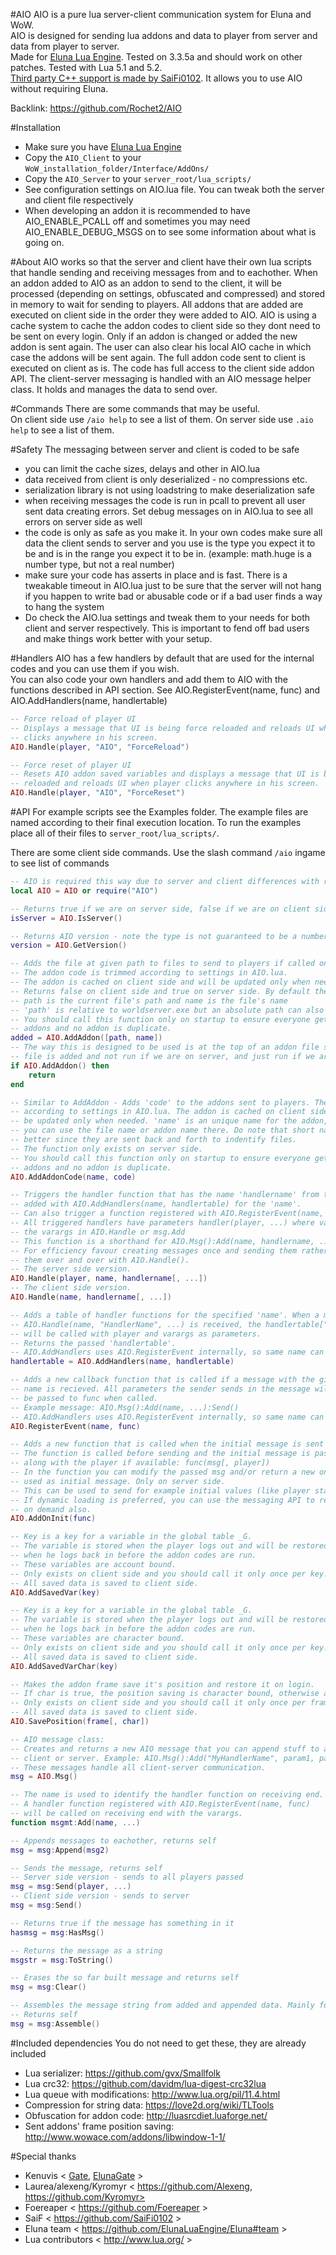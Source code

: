 #AIO
AIO is a pure lua server-client communication system for Eluna and WoW.  
AIO is designed for sending lua addons and data to player from server and data from player to server.  
Made for [Eluna Lua Engine](https://github.com/ElunaLuaEngine/Eluna). Tested on 3.3.5a and should work on other patches. Tested with Lua 5.1 and 5.2.  
[Third party C++ support is made by SaiFi0102](https://github.com/SaiFi0102/CAIO-For-Trinity). It allows you to use AIO without requiring Eluna.

Backlink: https://github.com/Rochet2/AIO

#Installation
- Make sure you have [Eluna Lua Engine](https://github.com/ElunaLuaEngine/Eluna)
- Copy the `AIO_Client` to your `WoW_installation_folder/Interface/AddOns/`
- Copy the `AIO_Server` to your `server_root/lua_scripts/`
- See configuration settings on AIO.lua file. You can tweak both the server and client file respectively
- When developing an addon it is recommended to have AIO_ENABLE_PCALL off and sometimes you may need AIO_ENABLE_DEBUG_MSGS on to see some information about what is going on.

#About
AIO works so that the server and client have their own lua scripts that handle sending and receiving messages from and to eachother.
When an addon added to AIO as an addon to send to the client, it will be processed (depending on settings, obfuscated and compressed) and stored in memory to wait for sending to players.
All addons that are added are executed on client side in the order they were added to AIO.
AIO is using a cache system to cache the addon codes to client side so they dont need to be sent on every login.
Only if an addon is changed or added the new addon is sent again. The user can also clear his local AIO cache in which case the addons will be sent again.
The full addon code sent to client is executed on client as is. The code has full access to the client side addon API.
The client-server messaging is handled with an AIO message helper class. It holds and manages the data to send over.

#Commands
There are some commands that may be useful.  
On client side use `/aio help` to see a list of them. On server side use `.aio help` to see a list of them.

#Safety
The messaging between server and client is coded to be safe

- you can limit the cache sizes, delays and other in AIO.lua
- data received from client is only deserialized - no compressions etc.
- serialization library is not using loadstring to make deserialization safe
- when receiving messages the code is run in pcall to prevent all user sent data creating errors. Set debug messages on in AIO.lua to see all errors on server side as well
- the code is only as safe as you make it. In your own codes make sure all data the client sends to server and you use is the type you expect it to be and is in the range you expect it to be in. (example: math.huge is a number type, but not a real number)
- make sure your code has asserts in place and is fast. There is a tweakable timeout in AIO.lua just to be sure that the server will not hang if you happen to write bad or abusable code or if a bad user finds a way to hang the system
- Do check the AIO.lua settings and tweak them to your needs for both client and server respectively. This is important to fend off bad users and make things work better with your setup.

#Handlers
AIO has a few handlers by default that are used for the internal codes and you can
use them if you wish.  
You can also code your own handlers and add them to AIO with the functions described in API section. See AIO.RegisterEvent(name, func) and AIO.AddHandlers(name, handlertable)

```lua
-- Force reload of player UI
-- Displays a message that UI is being force reloaded and reloads UI when player
-- clicks anywhere in his screen.
AIO.Handle(player, "AIO", "ForceReload")

-- Force reset of player UI
-- Resets AIO addon saved variables and displays a message that UI is being force
-- reloaded and reloads UI when player clicks anywhere in his screen.
AIO.Handle(player, "AIO", "ForceReset")
```

#API
For example scripts see the Examples folder. The example files are named according to their final execution location. To run the examples place all of their files to `server_root/lua_scripts/`.

There are some client side commands. Use the slash command `/aio` ingame to see list of commands

```lua
-- AIO is required this way due to server and client differences with require function
local AIO = AIO or require("AIO")

-- Returns true if we are on server side, false if we are on client side
isServer = AIO.IsServer()

-- Returns AIO version - note the type is not guaranteed to be a number
version = AIO.GetVersion()

-- Adds the file at given path to files to send to players if called on server side.
-- The addon code is trimmed according to settings in AIO.lua.
-- The addon is cached on client side and will be updated only when needed.
-- Returns false on client side and true on server side. By default the
-- path is the current file's path and name is the file's name
-- 'path' is relative to worldserver.exe but an absolute path can also be given.
-- You should call this function only on startup to ensure everyone gets the same
-- addons and no addon is duplicate.
added = AIO.AddAddon([path, name])
-- The way this is designed to be used is at the top of an addon file so that the
-- file is added and not run if we are on server, and just run if we are on client:
if AIO.AddAddon() then
    return
end

-- Similar to AddAddon - Adds 'code' to the addons sent to players. The code is trimmed
-- according to settings in AIO.lua. The addon is cached on client side and will
-- be updated only when needed. 'name' is an unique name for the addon, usually
-- you can use the file name or addon name there. Do note that short names are
-- better since they are sent back and forth to indentify files.
-- The function only exists on server side.
-- You should call this function only on startup to ensure everyone gets the same
-- addons and no addon is duplicate.
AIO.AddAddonCode(name, code)

-- Triggers the handler function that has the name 'handlername' from the handlertable
-- added with AIO.AddHandlers(name, handlertable) for the 'name'.
-- Can also trigger a function registered with AIO.RegisterEvent(name, func)
-- All triggered handlers have parameters handler(player, ...) where varargs are
-- the varargs in AIO.Handle or msg.Add
-- This function is a shorthand for AIO.Msg():Add(name, handlername, ...):Send()
-- For efficiency favour creating messages once and sending them rather than creating
-- them over and over with AIO.Handle().
-- The server side version.
AIO.Handle(player, name, handlername[, ...])
-- The client side version.
AIO.Handle(name, handlername[, ...])

-- Adds a table of handler functions for the specified 'name'. When a message like:
-- AIO.Handle(name, "HandlerName", ...) is received, the handlertable["HandlerName"]
-- will be called with player and varargs as parameters.
-- Returns the passed 'handlertable'.
-- AIO.AddHandlers uses AIO.RegisterEvent internally, so same name can not be used on both.
handlertable = AIO.AddHandlers(name, handlertable)

-- Adds a new callback function that is called if a message with the given
-- name is recieved. All parameters the sender sends in the message will
-- be passed to func when called.
-- Example message: AIO.Msg():Add(name, ...):Send()
-- AIO.AddHandlers uses AIO.RegisterEvent internally, so same name can not be used on both.
AIO.RegisterEvent(name, func)

-- Adds a new function that is called when the initial message is sent to the player.
-- The function is called before sending and the initial message is passed to it
-- along with the player if available: func(msg[, player])
-- In the function you can modify the passed msg and/or return a new one to be
-- used as initial message. Only on server side.
-- This can be used to send for example initial values (like player stats) for the addons.
-- If dynamic loading is preferred, you can use the messaging API to request the values
-- on demand also.
AIO.AddOnInit(func)

-- Key is a key for a variable in the global table _G.
-- The variable is stored when the player logs out and will be restored
-- when he logs back in before the addon codes are run.
-- These variables are account bound.
-- Only exists on client side and you should call it only once per key.
-- All saved data is saved to client side.
AIO.AddSavedVar(key)

-- Key is a key for a variable in the global table _G.
-- The variable is stored when the player logs out and will be restored
-- when he logs back in before the addon codes are run.
-- These variables are character bound.
-- Only exists on client side and you should call it only once per key.
-- All saved data is saved to client side.
AIO.AddSavedVarChar(key)

-- Makes the addon frame save it's position and restore it on login.
-- If char is true, the position saving is character bound, otherwise account bound.
-- Only exists on client side and you should call it only once per frame.
-- All saved data is saved to client side.
AIO.SavePosition(frame[, char])

-- AIO message class:
-- Creates and returns a new AIO message that you can append stuff to and send to
-- client or server. Example: AIO.Msg():Add("MyHandlerName", param1, param2):Send(player)
-- These messages handle all client-server communication.
msg = AIO.Msg()

-- The name is used to identify the handler function on receiving end.
-- A handler function registered with AIO.RegisterEvent(name, func)
-- will be called on receiving end with the varargs.
function msgmt:Add(name, ...)

-- Appends messages to eachother, returns self
msg = msg:Append(msg2)

-- Sends the message, returns self
-- Server side version - sends to all players passed
msg = msg:Send(player, ...)
-- Client side version - sends to server
msg = msg:Send()

-- Returns true if the message has something in it
hasmsg = msg:HasMsg()

-- Returns the message as a string
msgstr = msg:ToString()

-- Erases the so far built message and returns self
msg = msg:Clear()

-- Assembles the message string from added and appended data. Mainly for internal use.
-- Returns self
msg = msg:Assemble()
```

#Included dependencies
You do not need to get these, they are already included
- Lua serializer: https://github.com/gvx/Smallfolk
- Lua crc32: https://github.com/davidm/lua-digest-crc32lua
- Lua queue with modifications: http://www.lua.org/pil/11.4.html
- Compression for string data: https://love2d.org/wiki/TLTools
- Obfuscation for addon code: http://luasrcdiet.luaforge.net/
- Sent addons' frame position saving: http://www.wowace.com/addons/libwindow-1-1/

#Special thanks
- Kenuvis < [Gate](http://www.ac-web.org/forums/showthread.php?148415-LUA-Gate-Project), [ElunaGate](https://github.com/ElunaLuaEngine/ElunaGate) >
- Laurea/alexeng/Kyromyr < https://github.com/Alexeng, https://github.com/Kyromyr>
- Foereaper < https://github.com/Foereaper >
- SaiF < https://github.com/SaiFi0102 >
- Eluna team < https://github.com/ElunaLuaEngine/Eluna#team >
- Lua contributors < http://www.lua.org/ >
